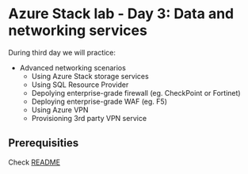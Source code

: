 # Azure Stack lab - Day 3: Data and networking services
During third day we will practice:
- Advanced networking scenarios
  - Using Azure Stack storage services
  - Using SQL Resource Provider
  - Depolying enterprise-grade firewall (eg. CheckPoint or Fortinet)
  - Deploying enterprise-grade WAF (eg. F5)
  - Using Azure VPN
  - Provisioning 3rd party VPN service

## Prerequisities
Check [README](./README.md)

